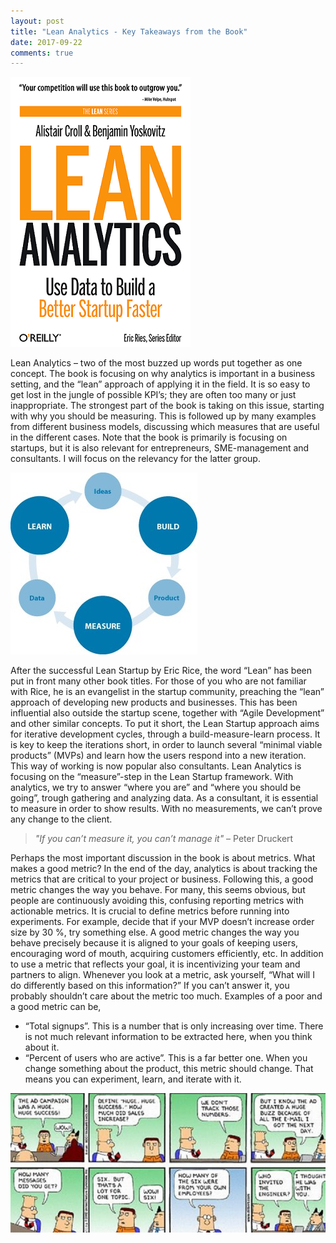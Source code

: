 ```yaml
---
layout: post
title: "Lean Analytics - Key Takeaways from the Book"
date: 2017-09-22
comments: true
---
```



![center](/figs/lean-analytics/book-cover-full_2.png)


Lean Analytics – two of the most buzzed up words put together as one concept. The book is focusing on why analytics is 
important in a business setting, and the “lean” approach of applying it in the field. It is so easy to get lost in the jungle 
of possible KPI’s; they are often too many or just inappropriate. The strongest part of the book is taking on this issue, 
starting with why you should be measuring. This is followed up by many examples from different business models, discussing 
which measures that are useful in the different cases. Note that the book is primarily is focusing on startups, but it is 
also relevant for entrepreneurs, SME-management and consultants. I will focus on the relevancy for the latter group.




![center](/figs/lean-analytics/lean_circle.jpg)



After the successful Lean Startup by Eric Rice, the word “Lean” has been put 
in front many other book titles. For those of you who are not familiar with Rice, he is an
evangelist in the startup community, preaching the “lean” approach of developing new products 
and businesses. This has been influential also outside the startup scene, together with 
“Agile Development” and other similar concepts. To put it short, the Lean Startup approach 
aims for iterative development cycles, through a build-measure-learn process. It is key to 
keep the iterations short, in order to launch several “minimal viable products” (MVPs) and 
learn how the users respond into a new iteration. This way of working is now popular also consultants. 
Lean Analytics is focusing on the “measure”-step in the Lean Startup framework. With analytics, 
we try to answer “where you are” and “where you should be going”, trough gathering and analyzing data. 
As a consultant, it is essential to measure in order to show results. With no measurements, we can’t prove any change to the client.


 > *"If you can’t measure it, you can’t manage it"* – Peter Druckert




Perhaps the most important discussion in the book is about metrics. What makes a good metric? In the end of the day, analytics is about tracking the metrics that are critical to your project or business. Following this, a good metric changes the way you behave. For many, this seems obvious, but people are continuously avoiding this, confusing reporting metrics with actionable metrics. 
It is crucial to define metrics before running into experiments. For example, decide that if your MVP doesn’t increase order size by 30 %, try something else. A good metric changes the way you behave precisely because it is aligned to your goals of keeping users, encouraging word of mouth, acquiring customers efficiently, etc. 
In addition to use a metric that reflects your goal, it is incentivizing your team and partners to align. Whenever you look at a metric, ask yourself, “What will I do differently based on this information?” If you can’t answer it, you probably shouldn’t care about the metric too much. Examples of a poor and a good metric can be,
* “Total signups”. This is a number that is only increasing over time. There is not much relevant information to be extracted here, when you think about it.
* “Percent of users who are active”. This is a far better one. When you change something about the product, this metric should change. That means you can experiment, learn, and iterate with it. 

![center](/figs/lean-analytics/dilbert-marketing_large.jpg)




